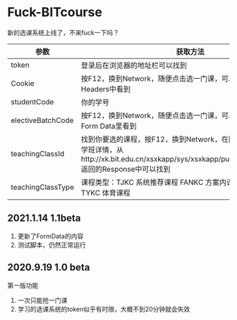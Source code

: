 # Fuck-BITcourse
新的选课系统上线了，不来fuck一下吗？

| 参数              | 获取方法                                                     |
| ----------------- | ------------------------------------------------------------ |
| token             | 登录后在浏览器的地址栏可以找到                               |
| Cookie            | 按F12，换到Network，随便点击选一门课，可以在Request Headers中看到 |
| studentCode       | 你的学号                                                     |
| electiveBatchCode | 按F12，换到Network，随便点击选一门课，可以在Headers中的Form Data里看到 |
| teachingClassId   | 找到你要选的课程，按F12，换到Network，在网页上点击要选课的教学班详情，从http://xk.bit.edu.cn/xsxkapp/sys/xsxkapp/publicinfo/queryjxb.do?返回的Response中可以找到 |
| teachingClassType | 课程类型：TJKC 系统推荐课程 FANKC 方案内课程 XGXK 校公选课 TYKC 体育课程 |



## 2021.1.14  1.1beta
1. 更新了FormData的内容
2. 测试脚本，仍然正常运行

## 2020.9.19  1.0 beta
第一版功能  
1. 一次只能抢一门课
2. 学习的选课系统的token似乎有时限，大概不到20分钟就会失效  